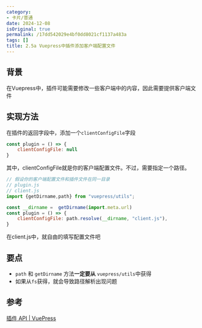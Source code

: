 ```yaml
---
category:
- 卡片/普通
date: 2024-12-08
isOriginal: true
permalink: /17dd542029e4bf0dd8021cf1137a483a
tags: []
title: 2.5a Vuepress中插件添加客户端配置文件
---
```

## 背景
在Vuepress中，插件可能需要修改一些客户端中的内容，因此需要提供客户端文件
## 实现方法
在插件的返回字段中，添加一个`clientConfigFile`字段
```javascript
const plugin = () => {
    clientConfigFile: null
}
```
其中，clientConfigFile就是你的客户端配置文件。不过，需要指定一个路径。
```javascript
// 假设你的客户端配置文件和插件文件在同一目录
// plugin.js
// client.js
import {getDirname,path} from "vuepress/utils";

const __dirname =  getDirname(import.meta.url)
const plugin = () => {
    clientConfigFile: path.resolve(__dirname, "client.js"),
}
```
在client.js中，就自由的填写配置文件吧
## 要点
- `path` 和 `getDirname` 方法**一定要从** `vuepress/utils`中获得
- 如果从`fs`获得，就会导致路径解析出现问题
## 参考
[插件 API | VuePress](https://vuepress.vuejs.org/zh/reference/plugin-api.html#clientconfigfile)